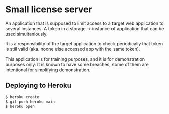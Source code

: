 # Small license server

An application that is supposed to limit access to a target web application to several instances.
A token in a storage -> instance of application that can be used simultaniously.

It is a responsibility of the target application to check periodically that token is still valid (aka. noone else accessed app with the same token).

This application is for training purposes, and it is for demonstration purposes only. 
It is known to have some breaches, some of them are intentional for simplifying demonstration.

## Deploying to Heroku

```sh
$ heroku create
$ git push heroku main
$ heroku open
``` 
